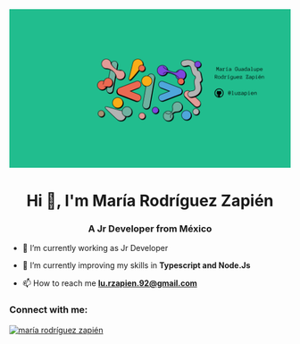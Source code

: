 <div align="center">
    <img src="./luzapien.png" width="800" />
</div>

<h1 align="center">Hi 👋, I'm María Rodríguez Zapién</h1>
<h3 align="center">A Jr Developer from México</h3>

- 🔭 I’m currently working as Jr Developer

- 🌱 I’m currently improving my skills in **Typescript and Node.Js**

- 📫 How to reach me **lu.rzapien.92@gmail.com**



<h3 align="left">Connect with me:</h3>
<p align="left">
<a href="[https://linkedin.com/in/maría rodríguez zapién](https://www.linkedin.com/in/maria-zapien/)" target="blank"><img align="center" src="https://raw.githubusercontent.com/rahuldkjain/github-profile-readme-generator/master/src/images/icons/Social/linked-in-alt.svg" alt="maría rodríguez zapién" height="30" width="40" /></a>
</p>


